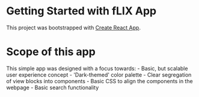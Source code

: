 # Getting Started with fLIX App

This project was bootstrapped with [Create React App](https://github.com/facebook/create-react-app).

# Scope of this app

This simple app was designed with a focus towards:
    - Basic, but scalable user experience concept
    - 'Dark-themed' color palette
    - Clear segregation of view blocks into components
    - Basic CSS to align the components in the webpage
    - Basic search functionality